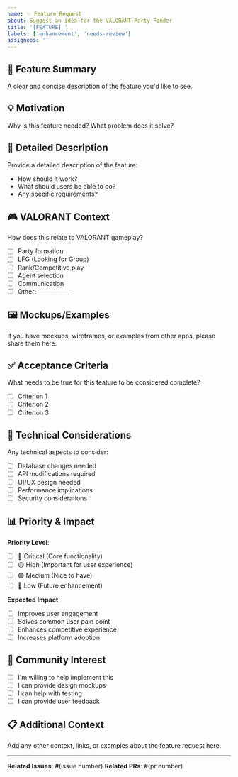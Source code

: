 ```yaml
---
name: ✨ Feature Request
about: Suggest an idea for the VALORANT Party Finder
title: '[FEATURE] '
labels: ['enhancement', 'needs-review']
assignees: ''
---
```


## 🎯 **Feature Summary**
A clear and concise description of the feature you'd like to see.

## 💡 **Motivation**
Why is this feature needed? What problem does it solve?

## 📝 **Detailed Description**
Provide a detailed description of the feature:
- How should it work?
- What should users be able to do?
- Any specific requirements?

## 🎮 **VALORANT Context**
How does this relate to VALORANT gameplay?
- [ ] Party formation
- [ ] LFG (Looking for Group)
- [ ] Rank/Competitive play
- [ ] Agent selection
- [ ] Communication
- [ ] Other: ___________

## 🖼️ **Mockups/Examples**
If you have mockups, wireframes, or examples from other apps, please share them here.

## ✅ **Acceptance Criteria**
What needs to be true for this feature to be considered complete?
- [ ] Criterion 1
- [ ] Criterion 2
- [ ] Criterion 3

## 🔧 **Technical Considerations**
Any technical aspects to consider:
- [ ] Database changes needed
- [ ] API modifications required
- [ ] UI/UX design needed
- [ ] Performance implications
- [ ] Security considerations

## 📊 **Priority & Impact**
**Priority Level**:
- [ ] 🔴 Critical (Core functionality)
- [ ] 🟡 High (Important for user experience)
- [ ] 🟢 Medium (Nice to have)
- [ ] 🔵 Low (Future enhancement)

**Expected Impact**:
- [ ] Improves user engagement
- [ ] Solves common user pain point
- [ ] Enhances competitive experience
- [ ] Increases platform adoption

## 🤝 **Community Interest**
- [ ] I'm willing to help implement this
- [ ] I can provide design mockups
- [ ] I can help with testing
- [ ] I can provide user feedback

## 📋 **Additional Context**
Add any other context, links, or examples about the feature request here.

---

**Related Issues**: #(issue number)
**Related PRs**: #(pr number)
